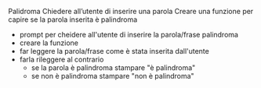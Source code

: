 Palidroma
Chiedere all’utente di inserire una parola
Creare una funzione per capire se la parola inserita è palindroma

- prompt per cheidere all'utente di inserire la parola/frase palindroma 
- creare la funzione
- far leggere la parola/frase come è stata inserita dall'utente 
- farla rileggere al contrario
    - se la parola è palindroma stampare "è palindroma" 
    - se non è palindroma stampare "non è palindroma"